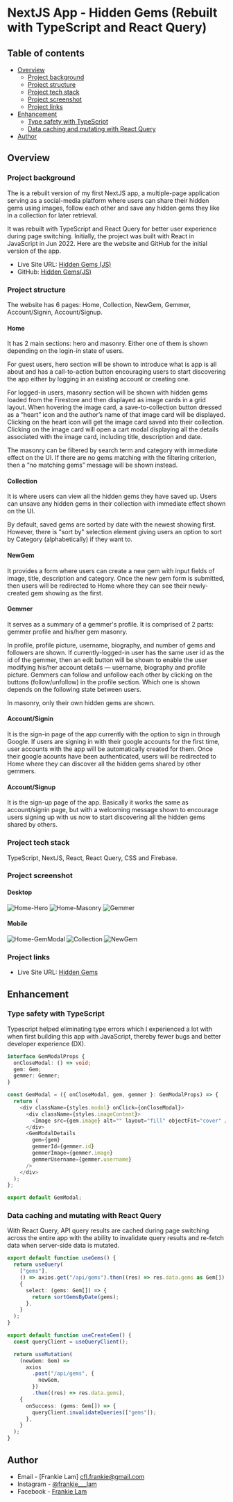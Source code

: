 # NextJS App - Hidden Gems (Rebuilt with TypeScript and React Query)

## Table of contents

- [Overview](#overview)
  - [Project background](#project-background)
  - [Project structure](#project-structure)
  - [Project tech stack](#project-tech-stack)
  - [Project screenshot](#project-screenshot)
  - [Project links](#project-links)
- [Enhancement](#enhancement)
  - [Type safety with TypeScript](#type-safety-with-typescript)
  - [Data caching and mutating with React Query](#data-caching-and-mutating-with-react-query)
- [Author](#author)

## Overview

### Project background

The is a rebuilt version of my first NextJS app, a multiple-page application serving as a social-media platform where users can share their hidden gems using images, follow each other and save any hidden gems they like in a collection for later retrieval.

It was rebuilt with TypeScript and React Query for better user experience during page switching. Initially, the project was built with React in JavaScript in Jun 2022. Here are the website and GitHub for the initial version of the app.

- Live Site URL: [Hidden Gems (JS)](https://hiddengems.vercel.app/)
- GitHub: [Hidden Gems(JS)](https://github.com/frankiecflam/next-hidden-gems)

### Project structure

The website has 6 pages: Home, Collection, NewGem, Gemmer, Account/Signin, Account/Signup.

#### Home

It has 2 main sections: hero and masonry. Either one of them is shown depending on the login-in state of users.

For guest users, hero section will be shown to introduce what is app is all about and has a call-to-action button encouraging users to start discovering the app either by logging in an existing account or creating one.

For logged-in users, masonry section will be shown with hidden gems loaded from the Firestore and then displayed as image cards in a grid layout. When hovering the image card, a save-to-collection button dressed as a “heart” icon and the author’s name of that image card will be displayed. Clicking on the heart icon will get the image card saved into their collection. Clicking on the image card will open a cart modal displaying all the details associated with the image card, including title, description and date.

The masonry can be filtered by search term and category with immediate effect on the UI. If there are no gems matching with the filtering criterion, then a “no matching gems” message will be shown instead.

#### Collection

It is where users can view all the hidden gems they have saved up. Users can unsave any hidden gems in their collection with immediate effect shown on the UI.

By default, saved gems are sorted by date with the newest showing first. However, there is "sort by" selection element giving users an option to sort by Category (alphabetically) if they want to.

#### NewGem

It provides a form where users can create a new gem with input fields of image, title, description and category. Once the new gem form is submitted, then users will be redirected to Home where they can see their newly-created gem showing as the first.

#### Gemmer

It serves as a summary of a gemmer's profile. It is comprised of 2 parts: gemmer profile and his/her gem masonry.

In profile, profile picture, username, biography, and number of gems and followers are shown. If currently-logged-in user has the same user id as the id of the gemmer, then an edit button will be shown to enable the user modifying his/her account details — username, biography and profile picture. Gemmers can follow and unfollow each other by clicking on the buttons (follow/unfollow) in the profile section. Which one is shown depends on the following state between users.

In masonry, only their own hidden gems are shown.

#### Account/Signin

It is the sign-in page of the app currently with the option to sign in through Google. If users are signing in with their google accounts for the first time, user accounts with the app will be automatically created for them. Once their google acounts have been authenticated, users will be redirected to Home where they can discover all the hidden gems shared by other gemmers.

#### Account/Signup

It is the sign-up page of the app. Basically it works the same as account/signin page, but with a welcoming message shown to encourage users signing up with us now to start discovering all the hidden gems shared by others.

### Project tech stack

TypeScript, NextJS, React, React Query, CSS and Firebase.

### Project screenshot

#### Desktop

![Home-Hero](./project-screenshot/Screenshot-Home-Hero-Desktop.png)
![Home-Masonry](./project-screenshot/Screenshot-Home-Masonry-Desktop.png)
![Gemmer](./project-screenshot/Screenshot-Gemmer-Desktop.png)

#### Mobile

![Home-GemModal](./project-screenshot/Screenshot-Home-GemModal-Mobile.png)
![Collection](./project-screenshot/Screenshot-Collection-Mobile.png)
![NewGem](./project-screenshot/Screenshot-NewGem-Mobile.png)

### Project links

- Live Site URL: [Hidden Gems](https://hiddengems-ts.vercel.app/)

## Enhancement

### Type safety with TypeScript

Typescript helped eliminating type errors which I experienced a lot with when first building this app with JavaScript, thereby fewer bugs and better developer experience (DX).

```ts
interface GemModalProps {
  onCloseModal: () => void;
  gem: Gem;
  gemmer: Gemmer;
}

const GemModal = ({ onCloseModal, gem, gemmer }: GemModalProps) => {
  return (
    <div className={styles.modal} onClick={onCloseModal}>
      <div className={styles.imageContent}>
        <Image src={gem.image} alt="" layout="fill" objectFit="cover" />
      </div>
      <GemModalDetails
        gem={gem}
        gemmerId={gemmer.id}
        gemmerImage={gemmer.image}
        gemmerUsername={gemmer.username}
      />
    </div>
  );
};

export default GemModal;
```

### Data caching and mutating with React Query

With React Query, API query results are cached during page switching across the entire app with the ability to invalidate query results and re-fetch data when server-side data is mutated.

```ts
export default function useGems() {
  return useQuery(
    ["gems"],
    () => axios.get("/api/gems").then((res) => res.data.gems as Gem[]),
    {
      select: (gems: Gem[]) => {
        return sortGemsByDate(gems);
      },
    }
  );
}

export default function useCreateGem() {
  const queryClient = useQueryClient();

  return useMutation(
    (newGem: Gem) =>
      axios
        .post("/api/gems", {
          newGem,
        })
        .then((res) => res.data.gems),
    {
      onSuccess: (gems: Gem[]) => {
        queryClient.invalidateQueries(["gems"]);
      },
    }
  );
}
```

## Author

- Email - [Frankie Lam] cfl.frankie@gmail.com
- Instagram - [@frankie\_\_\_lam](https://www.instagram.com/frankie___lam/)
- Facebook - [Frankie Lam](https://www.facebook.com/frankiecflam/)
